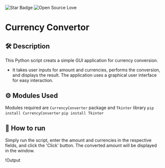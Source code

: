 ![Star Badge](https://img.shields.io/static/v1?label=%F0%9F%8C%9F&message=If%20Useful&style=style=flat&color=BC4E99)
![Open Source Love](https://badges.frapsoft.com/os/v1/open-source.svg?v=103)

# Currency Convertor 


## 🛠️ Description

This Python script creats a simple GUI application for currency conversion.

- It takes user inputs for amount and currencies, performs the conversion, and displays the result. The application uses a graphical user interface for easy interaction.


## ⚙️ Modules Used

Modules required are `CurrencyConverter` package and `Tkinter` library
```pip install CurrencyConverter```
```pip install Tkinter```



## 🌟 How to run


Simply run the script, enter the amount and currencies in the respective fields, and click the 'Click' button. The converted amount will be displayed in the window.

!Output